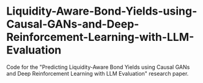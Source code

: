 # Liquidity-Aware-Bond-Yields-using-Causal-GANs-and-Deep-Reinforcement-Learning-with-LLM-Evaluation
Code for the "Predicting Liquidity-Aware Bond Yields using Causal GANs and Deep Reinforcement Learning with LLM Evaluation" research paper.
